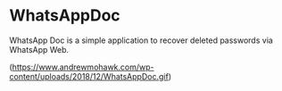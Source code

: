 # WhatsAppDoc

WhatsApp Doc is a simple application to recover deleted passwords via WhatsApp Web.

(https://www.andrewmohawk.com/wp-content/uploads/2018/12/WhatsAppDoc.gif)

